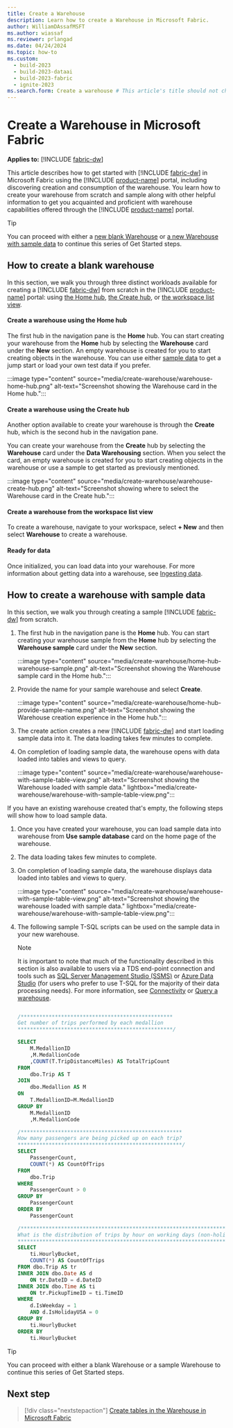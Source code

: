 ```yaml
---
title: Create a Warehouse
description: Learn how to create a Warehouse in Microsoft Fabric.
author: WilliamDAssafMSFT
ms.author: wiassaf
ms.reviewer: prlangad
ms.date: 04/24/2024
ms.topic: how-to
ms.custom:
  - build-2023
  - build-2023-dataai
  - build-2023-fabric
  - ignite-2023
ms.search.form: Create a warehouse # This article's title should not change. If so, contact engineering.
---
```

# Create a Warehouse in Microsoft Fabric

**Applies to:** [!INCLUDE [fabric-dw](includes/applies-to-version/fabric-dw.md)]

This article describes how to get started with [!INCLUDE [fabric-dw](includes/fabric-dw.md)] in Microsoft Fabric using the [!INCLUDE [product-name](../includes/product-name.md)] portal, including discovering creation and consumption of the warehouse. You learn how to create your warehouse from scratch and sample along with other helpful information to get you acquainted and proficient with warehouse capabilities offered through the [!INCLUDE [product-name](../includes/product-name.md)] portal.

> [!TIP]
> You can proceed with either a [new blank Warehouse](#how-to-create-a-blank-warehouse) or [a new Warehouse with sample data](#how-to-create-a-warehouse-with-sample-data) to continue this series of Get Started steps.

<a id="how-to-create-a-warehouse"></a>

## How to create a blank warehouse

In this section, we walk you through three distinct workloads available for creating a [!INCLUDE [fabric-dw](includes/fabric-dw.md)] from scratch in the [!INCLUDE [product-name](../includes/product-name.md)] portal: using [the Home hub](#create-a-warehouse-using-the-home-hub), [the Create hub](#create-a-warehouse-using-the-create-hub), or [the workspace list view](#create-a-warehouse-from-the-workspace-list-view).

#### Create a warehouse using the Home hub

The first hub in the navigation pane is the **Home** hub. You can start creating your warehouse from the **Home** hub by selecting the **Warehouse** card under the **New** section. An empty warehouse is created for you to start creating objects in the warehouse. You can use either [sample data](/azure/open-datasets/dataset-catalog) to get a jump start or load your own test data if you prefer.

:::image type="content" source="media/create-warehouse/warehouse-home-hub.png" alt-text="Screenshot showing the Warehouse card in the Home hub.":::

#### Create a warehouse using the Create hub

Another option available to create your warehouse is through the **Create** hub, which is the second hub in the navigation pane.

You can create your warehouse from the **Create** hub by selecting the **Warehouse** card under the **Data Warehousing** section. When you select the card, an empty warehouse is created for you to start creating objects in the warehouse or use a sample to get started as previously mentioned.

:::image type="content" source="media/create-warehouse/warehouse-create-hub.png" alt-text="Screenshot showing where to select the Warehouse card in the Create hub.":::

#### Create a warehouse from the workspace list view

To create a warehouse, navigate to your workspace, select **+ New** and then select **Warehouse** to create a warehouse.

#### Ready for data

Once initialized, you can load data into your warehouse. For more information about getting data into a warehouse, see [Ingesting data](ingest-data.md).

<a id="how-to-create-a-warehouse-sample"></a>

## How to create a warehouse with sample data

In this section, we walk you through creating a sample [!INCLUDE [fabric-dw](includes/fabric-dw.md)] from scratch.

1. The first hub in the navigation pane is the **Home** hub. You can start creating your warehouse sample from the **Home** hub by selecting the **Warehouse sample** card under the **New** section.

   :::image type="content" source="media/create-warehouse/home-hub-warehouse-sample.png" alt-text="Screenshot showing the Warehouse sample card in the Home hub.":::

1. Provide the name for your sample warehouse and select **Create**.

   :::image type="content" source="media/create-warehouse/home-hub-provide-sample-name.png" alt-text="Screenshot showing the Warehouse creation experience in the Home hub.":::

1. The create action creates a new [!INCLUDE [fabric-dw](includes/fabric-dw.md)] and start loading sample data into it. The data loading takes few minutes to complete.

1. On completion of loading sample data, the warehouse opens with data loaded into tables and views to query.

   :::image type="content" source="media/create-warehouse/warehouse-with-sample-table-view.png" alt-text="Screenshot showing the Warehouse loaded with sample data." lightbox="media/create-warehouse/warehouse-with-sample-table-view.png":::

If you have an existing warehouse created that's empty, the following steps will show how to load sample data.

1. Once you have created your warehouse, you can load sample data into warehouse from **Use sample database** card on the home page of the warehouse.

1. The data loading takes few minutes to complete.

1. On completion of loading sample data, the warehouse displays data loaded into tables and views to query.

   :::image type="content" source="media/create-warehouse/warehouse-with-sample-table-view.png" alt-text="Screenshot showing the warehouse loaded with sample data." lightbox="media/create-warehouse/warehouse-with-sample-table-view.png":::

1. The following sample T-SQL scripts can be used on the sample data in your new warehouse.

    > [!NOTE]
    > It is important to note that much of the functionality described in this section is also available to users via a TDS end-point connection and tools such as [SQL Server Management Studio (SSMS)](/sql/ssms/download-sql-server-management-studio-ssms) or [Azure Data Studio](/sql/azure-data-studio/download-azure-data-studio) (for users who prefer to use T-SQL for the majority of their data processing needs). For more information, see [Connectivity](connectivity.md) or [Query a warehouse](query-warehouse.md).

    ```sql
    
    /*************************************************
    Get number of trips performed by each medallion
    **************************************************/
    
    SELECT 
        M.MedallionID
        ,M.MedallionCode
        ,COUNT(T.TripDistanceMiles) AS TotalTripCount
    FROM   
        dbo.Trip AS T
    JOIN   
        dbo.Medallion AS M
    ON 
        T.MedallionID=M.MedallionID
    GROUP BY 
        M.MedallionID
        ,M.MedallionCode
    
    /****************************************************
    How many passengers are being picked up on each trip?
    *****************************************************/
    SELECT
        PassengerCount,
        COUNT(*) AS CountOfTrips
    FROM 
        dbo.Trip
    WHERE 
        PassengerCount > 0
    GROUP BY 
        PassengerCount
    ORDER BY 
        PassengerCount
    
    /*********************************************************************************
    What is the distribution of trips by hour on working days (non-holiday weekdays)?
    *********************************************************************************/
    SELECT
        ti.HourlyBucket,
        COUNT(*) AS CountOfTrips
    FROM dbo.Trip AS tr
    INNER JOIN dbo.Date AS d
        ON tr.DateID = d.DateID
    INNER JOIN dbo.Time AS ti
        ON tr.PickupTimeID = ti.TimeID
    WHERE
        d.IsWeekday = 1
        AND d.IsHolidayUSA = 0
    GROUP BY
        ti.HourlyBucket
    ORDER BY
        ti.HourlyBucket
    ```

> [!TIP]
> You can proceed with either a blank Warehouse or a sample Warehouse to continue this series of Get Started steps.

## Next step

> [!div class="nextstepaction"]
> [Create tables in the Warehouse in Microsoft Fabric](create-table.md)
